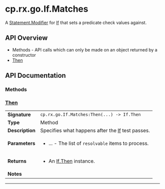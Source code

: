 # cp.rx.go.If.Matches

A [Statement.Modifier](cp.rx.go.Statement.Modifier.md) for [If](cp.rx.go.If.md) that sets a predicate check values against.

## API Overview
* Methods - API calls which can only be made on an object returned by a constructor
 * [Then](#then)

## API Documentation

### Methods


### [Then](#then)

|                                             |                                                                                     |
| --------------------------------------------|-------------------------------------------------------------------------------------|
| **Signature**                               | `cp.rx.go.If.Matches:Then(...) -> If.Then`                                                                    |
| **Type**                                    | Method                                                                     |
| **Description**                             | Specifies what happens after the [If](cp.rx.go.If.md) test passes.                                                                     |
| **Parameters**                              | <ul><li>...  - The list of `resolvable` items to process.</li></ul> |
| **Returns**                                 | <ul><li>An [If.Then](cp.rx.go.If.Then.md) instance.</li></ul>          |
| **Notes**                                   | <ul></ul>                |

---
